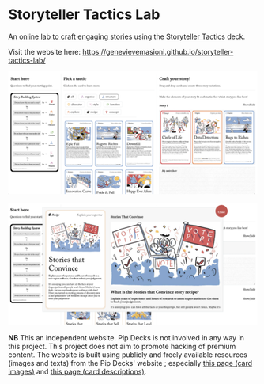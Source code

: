 # Storyteller Tactics Lab

An [online lab to craft engaging stories](https://genevievemasioni.github.io/storyteller-tactics-lab/) using the [Storyteller Tactics](https://pipdecks.com/products/storyteller-tactics) deck.

Visit the website here: https://genevievemasioni.github.io/storyteller-tactics-lab/

![UI preview](https://raw.githubusercontent.com/GenevieveMasioni/storyteller-tactics-lab/main/assets/images/storyteller-tactics-lab-2.png)

![UI preview: card description in a pop-up window](https://raw.githubusercontent.com/GenevieveMasioni/storyteller-tactics-lab/main/assets/images/storyteller-tactics-lab-1.png)

**NB** This an independent website. Pip Decks is not involved in any way in this project. This project does not aim to promote hacking of premium content. The website is built using publicly and freely available resources (images and texts) from the Pip Decks' website ; especially [this page (card images)](https://pipdecks.com/pages/storyteller-tactics-card-deck) and [this page (card descriptions)](https://pipdecks.com/pages/storyteller-tactics).
